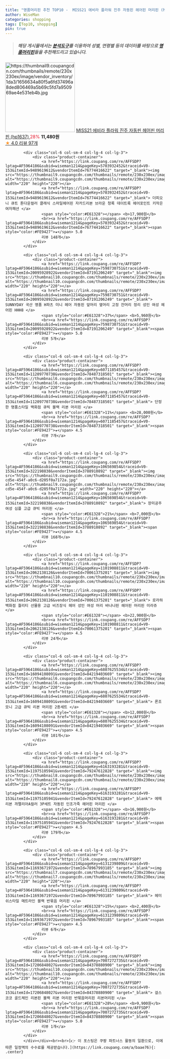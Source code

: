 ```yaml
---
title: "명품머리핀 추천 TOP10 -  MISS21 에비라 플라워 진주 자동핀 헤어핀 머리핀 (hp1637) "
author: WiseMan
categories: shopping
tags: [Top10, shopping]
pin: true
---
```


> ##### 해당 게시물에서는 [**분석도구**](https://itemscout.io/)를 이용하여 **성별**, **연령별** 등의 데이터를 바탕으로 [**명품머리핀**](https://link.coupang.com/a/baae76)들을 추천해드리고 있습니다.
<div class="container"><div class="row">
            <div class="col-6 col-sm-4 col-lg-4 col-lg-3">
                <div class="product-container">
                    <a href="https://link.coupang.com/re/AFFSDP?lptag=AF5964186&subid=wiseman1214&pageKey=7123561167&traceid=V0-153&itemId=17842368889&vendorItemId=85005937301" target="_blank"><img src="https://thumbnail9.coupangcdn.com/thumbnails/remote/230x230ex/image/vendor_inventory/1da3/1656634a80f5a6fd37496a8ded806469a5b69c5fd7a950969ae4e531eb4b.jpg" alt="https://thumbnail9.coupangcdn.com/thumbnails/remote/230x230ex/image/vendor_inventory/1da3/1656634a80f5a6fd37496a8ded806469a5b69c5fd7a950969ae4e531eb4b.jpg" width="220" height="220"></a>
                    <a href="https://link.coupang.com/re/AFFSDP?lptag=AF5964186&subid=wiseman1214&pageKey=7123561167&traceid=V0-153&itemId=17842368889&vendorItemId=85005937301" target="_blank"> MISS21 에비라 플라워 진주 자동핀 헤어핀 머리핀 (hp1637) </a>
                    <span style="color:#E61328">28%</span> <b>11,480원</b>
                    <br><a href="https://link.coupang.com/re/AFFSDP?lptag=AF5964186&subid=wiseman1214&pageKey=7123561167&traceid=V0-153&itemId=17842368889&vendorItemId=85005937301" target="_blank"><span style="color:#FE9427">★</span> 4.0
                    리뷰 97개</a>
                </div>
            </div>
            
            <div class="col-6 col-sm-4 col-lg-4 col-lg-3">
                <div class="product-container">
                    <a href="https://link.coupang.com/re/AFFSDP?lptag=AF5964186&subid=wiseman1214&pageKey=5703932452&traceid=V0-153&itemId=9489619612&vendorItemId=76774416622" target="_blank"><img src="https://thumbnail9.coupangcdn.com/thumbnails/remote/230x230ex/image/vendor_inventory/5965/670f5f2aca2d206d6e64249343fa62dd3648f39fd06791b820bf73b0efa1.JPG" alt="https://thumbnail9.coupangcdn.com/thumbnails/remote/230x230ex/image/vendor_inventory/5965/670f5f2aca2d206d6e64249343fa62dd3648f39fd06791b820bf73b0efa1.JPG" width="220" height="220"></a>
                    <a href="https://link.coupang.com/re/AFFSDP?lptag=AF5964186&subid=wiseman1214&pageKey=5703932452&traceid=V0-153&itemId=9489619612&vendorItemId=76774416622" target="_blank"> 더피오니 큐트 톤다운컬러 클래식 스마일헤어핀 자카드리본 브라운 청록 데이트룩 헤어포인트 키작은여자패션 </a>
                    <span style="color:#E61328"></span> <b>17,900원</b>
                    <br><a href="https://link.coupang.com/re/AFFSDP?lptag=AF5964186&subid=wiseman1214&pageKey=5703932452&traceid=V0-153&itemId=9489619612&vendorItemId=76774416622" target="_blank"><span style="color:#FE9427">★</span> 5.0
                    리뷰 148개</a>
                </div>
            </div>
            
            <div class="col-6 col-sm-4 col-lg-4 col-lg-3">
                <div class="product-container">
                    <a href="https://link.coupang.com/re/AFFSDP?lptag=AF5964186&subid=wiseman1214&pageKey=7598730751&traceid=V0-153&itemId=20095928922&vendorItemId=87191206249" target="_blank"><img src="https://thumbnail10.coupangcdn.com/thumbnails/remote/230x230ex/image/vendor_inventory/a276/86ebdb9759c5879da98499ce27cd1a292df94a051e81853bf9a30b2b5677.jpg" alt="https://thumbnail10.coupangcdn.com/thumbnails/remote/230x230ex/image/vendor_inventory/a276/86ebdb9759c5879da98499ce27cd1a292df94a051e81853bf9a30b2b5677.jpg" width="220" height="220"></a>
                    <a href="https://link.coupang.com/re/AFFSDP?lptag=AF5964186&subid=wiseman1214&pageKey=7598730751&traceid=V0-153&itemId=20095928922&vendorItemId=87191206249" target="_blank"> SUNNYDAY 국산 명품 H파츠 미니 헤어 자동핀 앞머리 옆머리 고정 잔머리 정리 성인 여성 헤어핀 HHH8 </a>
                    <span style="color:#E61328">37%</span> <b>5,960원</b>
                    <br><a href="https://link.coupang.com/re/AFFSDP?lptag=AF5964186&subid=wiseman1214&pageKey=7598730751&traceid=V0-153&itemId=20095928922&vendorItemId=87191206249" target="_blank"><span style="color:#FE9427">★</span> 5.0
                    리뷰 5개</a>
                </div>
            </div>
            
            <div class="col-6 col-sm-4 col-lg-4 col-lg-3">
                <div class="product-container">
                    <a href="https://link.coupang.com/re/AFFSDP?lptag=AF5964186&subid=wiseman1214&pageKey=6071185457&traceid=V0-153&itemId=11209770738&vendorItemId=78487318501" target="_blank"><img src="https://thumbnail6.coupangcdn.com/thumbnails/remote/230x230ex/image/vendor_inventory/061d/d30dead3cbdbad484a8ab3ca71f99cd4754b530a7b273dfe8f73941cd6e5.jpeg" alt="https://thumbnail6.coupangcdn.com/thumbnails/remote/230x230ex/image/vendor_inventory/061d/d30dead3cbdbad484a8ab3ca71f99cd4754b530a7b273dfe8f73941cd6e5.jpeg" width="220" height="220"></a>
                    <a href="https://link.coupang.com/re/AFFSDP?lptag=AF5964186&subid=wiseman1214&pageKey=6071185457&traceid=V0-153&itemId=11209770738&vendorItemId=78487318501" target="_blank"> 단정한 명품스타일 백화점 큐빅 블랙 리본 머리핀 </a>
                    <span style="color:#E61328">11%</span> <b>28,000원</b>
                    <br><a href="https://link.coupang.com/re/AFFSDP?lptag=AF5964186&subid=wiseman1214&pageKey=6071185457&traceid=V0-153&itemId=11209770738&vendorItemId=78487318501" target="_blank"><span style="color:#FE9427">★</span> 4.5
                    리뷰 7개</a>
                </div>
            </div>
            
            <div class="col-6 col-sm-4 col-lg-4 col-lg-3">
                <div class="product-container">
                    <a href="https://link.coupang.com/re/AFFSDP?lptag=AF5964186&subid=wiseman1214&pageKey=106569854&traceid=V0-153&itemId=322198838&vendorItemId=3788910892" target="_blank"><img src="https://thumbnail9.coupangcdn.com/thumbnails/remote/230x230ex/image/vendor_inventory/images/2018/08/16/20/2/405cb605-cd5e-454f-a0c6-d205f0a7172a.jpg" alt="https://thumbnail9.coupangcdn.com/thumbnails/remote/230x230ex/image/vendor_inventory/images/2018/08/16/20/2/405cb605-cd5e-454f-a0c6-d205f0a7172a.jpg" width="220" height="220"></a>
                    <a href="https://link.coupang.com/re/AFFSDP?lptag=AF5964186&subid=wiseman1214&pageKey=106569854&traceid=V0-153&itemId=322198838&vendorItemId=3788910892" target="_blank"> 장미공주 여성 심플 고급 큐빅 머리핀 </a>
                    <span style="color:#E61328">21%</span> <b>7,000원</b>
                    <br><a href="https://link.coupang.com/re/AFFSDP?lptag=AF5964186&subid=wiseman1214&pageKey=106569854&traceid=V0-153&itemId=322198838&vendorItemId=3788910892" target="_blank"><span style="color:#FE9427">★</span> 4.5
                    리뷰 168개</a>
                </div>
            </div>
            
            <div class="col-6 col-sm-4 col-lg-4 col-lg-3">
                <div class="product-container">
                    <a href="https://link.coupang.com/re/AFFSDP?lptag=AF5964186&subid=wiseman1214&pageKey=1101908811&traceid=V0-153&itemId=2062138126&vendorItemId=70061375201" target="_blank"><img src="https://thumbnail10.coupangcdn.com/thumbnails/remote/230x230ex/image/vendor_inventory/35b0/1265d6b1e59fd0e3aa3d974619f02161202cd51f40d0cb16f93f29b24aab.jpg" alt="https://thumbnail10.coupangcdn.com/thumbnails/remote/230x230ex/image/vendor_inventory/35b0/1265d6b1e59fd0e3aa3d974619f02161202cd51f40d0cb16f93f29b24aab.jpg" width="220" height="220"></a>
                    <a href="https://link.coupang.com/re/AFFSDP?lptag=AF5964186&subid=wiseman1214&pageKey=1101908811&traceid=V0-153&itemId=2062138126&vendorItemId=70061375201" target="_blank"> 로라하 백화점 퀄리티 선물용 고급 비즈장식 헤어 성인 여성 머리 바나나핀 헤어핀 머리핀 미라쥬 </a>
                    <span style="color:#E61328"></span> <b>22,900원</b>
                    <br><a href="https://link.coupang.com/re/AFFSDP?lptag=AF5964186&subid=wiseman1214&pageKey=1101908811&traceid=V0-153&itemId=2062138126&vendorItemId=70061375201" target="_blank"><span style="color:#FE9427">★</span> 4.5
                    리뷰 24개</a>
                </div>
            </div>
            
            <div class="col-6 col-sm-4 col-lg-4 col-lg-3">
                <div class="product-container">
                    <a href="https://link.coupang.com/re/AFFSDP?lptag=AF5964186&subid=wiseman1214&pageKey=6807625534&traceid=V0-153&itemId=16094108091&vendorItemId=84219403669" target="_blank"><img src="https://thumbnail6.coupangcdn.com/thumbnails/remote/230x230ex/image/vendor_inventory/e541/38ad41891b82c824990c352d2f78cf7c55d601edd4796bd6726141ed4531.jpg" alt="https://thumbnail6.coupangcdn.com/thumbnails/remote/230x230ex/image/vendor_inventory/e541/38ad41891b82c824990c352d2f78cf7c55d601edd4796bd6726141ed4531.jpg" width="220" height="220"></a>
                    <a href="https://link.coupang.com/re/AFFSDP?lptag=AF5964186&subid=wiseman1214&pageKey=6807625534&traceid=V0-153&itemId=16094108091&vendorItemId=84219403669" target="_blank"> 론조모니 고급 큐빅 리본 머리핀 2종세트 </a>
                    <span style="color:#E61328"></span> <b>12,000원</b>
                    <br><a href="https://link.coupang.com/re/AFFSDP?lptag=AF5964186&subid=wiseman1214&pageKey=6807625534&traceid=V0-153&itemId=16094108091&vendorItemId=84219403669" target="_blank"><span style="color:#FE9427">★</span> 4.5
                    리뷰 101개</a>
                </div>
            </div>
            
            <div class="col-6 col-sm-4 col-lg-4 col-lg-3">
                <div class="product-container">
                    <a href="https://link.coupang.com/re/AFFSDP?lptag=AF5964186&subid=wiseman1214&pageKey=6163193281&traceid=V0-153&itemId=11975105941&vendorItemId=79247612828" target="_blank"><img src="https://thumbnail8.coupangcdn.com/thumbnails/remote/230x230ex/image/vendor_inventory/13cb/d0536586d7124167c669c761baecfd60d86b6e482584f8513390d79816c9.jpg" alt="https://thumbnail8.coupangcdn.com/thumbnails/remote/230x230ex/image/vendor_inventory/13cb/d0536586d7124167c669c761baecfd60d86b6e482584f8513390d79816c9.jpg" width="220" height="220"></a>
                    <a href="https://link.coupang.com/re/AFFSDP?lptag=AF5964186&subid=wiseman1214&pageKey=6163193281&traceid=V0-153&itemId=11975105941&vendorItemId=79247612828" target="_blank"> 에떼리본 까멜리아A컬러 3P세트 자동핀 인조가죽 헤어핀 머리핀 </a>
                    <span style="color:#E61328"></span> <b>16,900원</b>
                    <br><a href="https://link.coupang.com/re/AFFSDP?lptag=AF5964186&subid=wiseman1214&pageKey=6163193281&traceid=V0-153&itemId=11975105941&vendorItemId=79247612828" target="_blank"><span style="color:#FE9427">★</span> 4.5
                    리뷰 179개</a>
                </div>
            </div>
            
            <div class="col-6 col-sm-4 col-lg-4 col-lg-3">
                <div class="product-container">
                    <a href="https://link.coupang.com/re/AFFSDP?lptag=AF5964186&subid=wiseman1214&pageKey=6131239809&traceid=V0-153&itemId=11693671972&vendorItemId=78967993185" target="_blank"><img src="https://thumbnail7.coupangcdn.com/thumbnails/remote/230x230ex/image/vendor_inventory/4605/94a23fabb2d56a025a9d2e6babc6a0ca9cbeb9a30c02a918ff4d99b82dd7.jpg" alt="https://thumbnail7.coupangcdn.com/thumbnails/remote/230x230ex/image/vendor_inventory/4605/94a23fabb2d56a025a9d2e6babc6a0ca9cbeb9a30c02a918ff4d99b82dd7.jpg" width="220" height="220"></a>
                    <a href="https://link.coupang.com/re/AFFSDP?lptag=AF5964186&subid=wiseman1214&pageKey=6131239809&traceid=V0-153&itemId=11693671972&vendorItemId=78967993185" target="_blank"> 헤미쉬스타일 매트라인 블랙 반묶음 머리핀 </a>
                    <span style="color:#E61328">15%</span> <b>2,400원</b>
                    <br><a href="https://link.coupang.com/re/AFFSDP?lptag=AF5964186&subid=wiseman1214&pageKey=6131239809&traceid=V0-153&itemId=11693671972&vendorItemId=78967993185" target="_blank"><span style="color:#FE9427">★</span> 4.5
                    리뷰 6개</a>
                </div>
            </div>
            
            <div class="col-6 col-sm-4 col-lg-4 col-lg-3">
                <div class="product-container">
                    <a href="https://link.coupang.com/re/AFFSDP?lptag=AF5964186&subid=wiseman1214&pageKey=7007272735&traceid=V0-153&itemId=17206848027&vendorItemId=84378880900" target="_blank"><img src="https://thumbnail10.coupangcdn.com/thumbnails/remote/230x230ex/image/vendor_inventory/49dc/11ddc4a09cba9eb5947f01fbc667c2ac0b0b2ba7547821b1325b6281c2bc.png" alt="https://thumbnail10.coupangcdn.com/thumbnails/remote/230x230ex/image/vendor_inventory/49dc/11ddc4a09cba9eb5947f01fbc667c2ac0b0b2ba7547821b1325b6281c2bc.png" width="220" height="220"></a>
                    <a href="https://link.coupang.com/re/AFFSDP?lptag=AF5964186&subid=wiseman1214&pageKey=7007272735&traceid=V0-153&itemId=17206848027&vendorItemId=84378880900" target="_blank"> 걸스코코 골드체인 리본핀 블랙 리본 머리핀 반묶음머리핀 리본머리핀 </a>
                    <span style="color:#E61328">28%</span> <b>9,900원</b>
                    <br><a href="https://link.coupang.com/re/AFFSDP?lptag=AF5964186&subid=wiseman1214&pageKey=7007272735&traceid=V0-153&itemId=17206848027&vendorItemId=84378880900" target="_blank"><span style="color:#FE9427">★</span> 5.0
                    리뷰 1개</a>
                </div>
            </div>
            </div></div><br><br>[👉 이 포스팅은 쿠팡 파트너스 활동의 일환으로, 이에 따른 일정액의 수수료를 제공받습니다.](https://link.coupang.com/a/baae76){: .center}